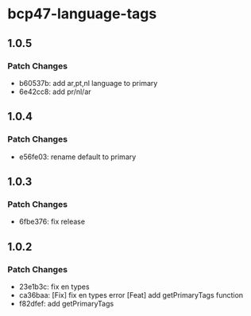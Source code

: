 # bcp47-language-tags

## 1.0.5

### Patch Changes

- b60537b: add ar,pt,nl language to primary
- 6e42cc8: add pr/nl/ar

## 1.0.4

### Patch Changes

- e56fe03: rename default to primary

## 1.0.3

### Patch Changes

- 6fbe376: fix release

## 1.0.2

### Patch Changes

- 23e1b3c: fix en types
- ca36baa: [Fix] fix en types error
  [Feat] add getPrimaryTags function
- f82dfef: add getPrimaryTags
